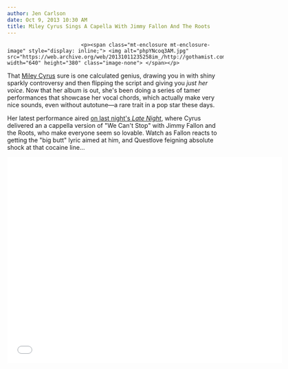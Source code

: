 ```yaml
---
author: Jen Carlson
date: Oct 9, 2013 10:30 AM
title: Miley Cyrus Sings A Capella With Jimmy Fallon And The Roots
---
```



                            
                            
                            
                            <p><span class="mt-enclosure mt-enclosure-image" style="display: inline;"> <img alt="phpYNcoq3AM.jpg" src="https://web.archive.org/web/20131011235258im_/http://gothamist.com/attachments/arts_jen/phpYNcoq3AM.jpg" width="640" height="380" class="image-none"> </span></p>

<p>That <a href="https://web.archive.org/web/20131011235258/http://gothamist.com/tags/mileycyrus">Miley Cyrus</a> sure is one calculated genius, drawing you in with shiny sparkly controversy and then flipping the script and giving you <em>just her voice</em>. Now that her album is out, she&apos;s been doing a series of tamer performances that showcase her vocal chords, which actually make very nice sounds, even without autotune&#x2014;a rare trait in a pop star these days. </p>

<p>Her latest performance aired <a href="https://web.archive.org/web/20131011235258/http://www.latenightwithjimmyfallon.com/blogs/2013/10/jimmy-fallon-miley-cyrus-the-roots-sing-we-cant-stop-a-capella/">on last night&apos;s <em>Late Night</em></a>, where Cyrus delivered an a cappella version of &quot;We Can&apos;t Stop&quot; with Jimmy Fallon and the Roots, who make everyone seem so lovable. Watch as Fallon reacts to getting the &quot;big butt&quot; lyric aimed at him, and Questlove feigning absolute shock at that cocaine line...</p>

<p><iframe width="640" height="480" src="//web.archive.org/web/20131011235258if_/http://www.youtube.com/embed/2mjvfnUAfyo" frameborder="0" allowfullscreen></iframe></p>
                            
                            
                            